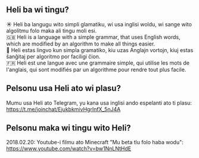 ## Heli ba wi tingu?

:sunny: Heli ba langugu wito simpli glamatiku, wi usa inglisi woldu, wi sange wito algolitmu folo maka ali tingu moli esi.  
:gb: Heli is a language with a simple grammar, that uses English words, which are modified by an algorithm to make all things easier.  
:green_heart: Heli estas lingvo kun simpla gramatiko, kiu uzas Anglajn vortojn, kiuj estas ŝanĝitaj per algoritmo por faciligi ĉion.  
:fr: Heli est une langue avec une grammaire simple, qui utilise les mots de l'anglais, qui sont modifiés par un algorithme pour rendre tout plus facile.  

## Pelsonu usa Heli ato wi plasu?

Mumu usa Heli ato Telegram, yu kana usa inglisi ando espelanti ato ti plasu: https://t.me/joinchat/EjukbkmivHgrInfX_5nJ4A  

## Pelsonu maka wi tingu wito Heli?

2018.02.20: Youtube-i filmu ato Minecraft "Mu beta tlu folo haba wodu": https://www.youtube.com/watch?v=bw1NnLNtHdE

